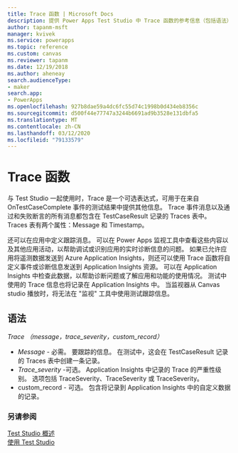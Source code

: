 ```yaml
---
title: Trace 函数 | Microsoft Docs
description: 提供 Power Apps Test Studio 中 Trace 函数的参考信息（包括语法）
author: tapanm-msft
manager: kvivek
ms.service: powerapps
ms.topic: reference
ms.custom: canvas
ms.reviewer: tapanm
ms.date: 12/19/2018
ms.author: aheneay
search.audienceType:
- maker
search.app:
- PowerApps
ms.openlocfilehash: 927b8dae59a4dc6fc55d74c1998b0d434eb8356c
ms.sourcegitcommit: d500f44e77747a3244b6691ad9b3528e131dbfa5
ms.translationtype: MT
ms.contentlocale: zh-CN
ms.lasthandoff: 03/12/2020
ms.locfileid: "79133579"
---
```

# <a name="trace-function"></a>Trace 函数 

与 Test Studio 一起使用时，Trace 是一个可选表达式，可用于在来自 OnTestCaseComplete 事件的测试结果中提供其他信息。 Trace 事件消息以及通过和失败断言的所有消息都包含在 TestCaseResult 记录的 Traces 表中。 Traces 表有两个属性：Message 和 Timestamp。 

还可以在应用中定义跟踪消息。 可以在 Power Apps 监视工具中查看这些内容以及其他应用活动，以帮助调试或识别应用的实时诊断信息的问题。 如果已允许应用将遥测数据发送到 Azure Application Insights，则还可以使用 Trace 函数将自定义事件或诊断信息发送到 Application Insights 资源。 可以在 Application Insights 中检查此数据，以帮助诊断问题或了解应用和功能的使用情况。 测试中使用的 Trace 信息也将记录在 Application Insights 中。 当监视器从 Canvas studio 播放时，将无法在 "监视" 工具中使用测试跟踪信息。 

## <a name="syntax"></a>语法

*Trace （message，trace_severity，custom_record）*

- *Message* - 必需。 要跟踪的信息。 在测试中，这会在 TestCaseResult 记录的 Traces 表中创建一条记录。 
- *Trace_severity* -可选。 Application Insights 中记录的 Trace 的严重性级别。 选项包括 TraceSeverity、TraceSeverity 或 TraceSeverity。 
- custom_record - 可选。 包含将记录到 Application Insights 中的自定义数据的记录。 
  

### <a name="see-also"></a>另请参阅

[Test Studio 概述](../test-studio.md) <br>
[使用 Test Studio](../working-with-test-studio.md)
